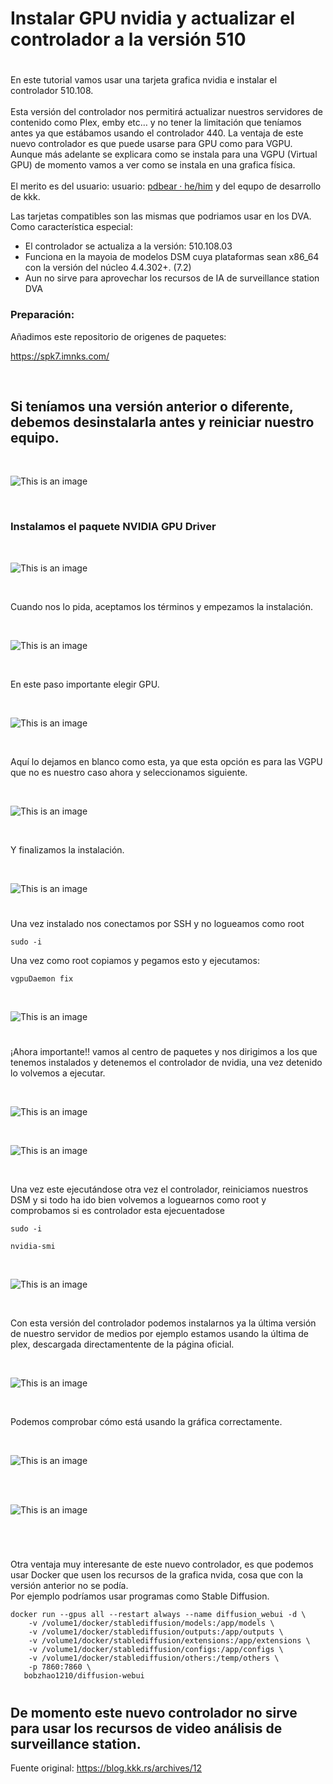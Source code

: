 # Instalar  GPU nvidia y actualizar el controlador a la versión 510
#

En este tutorial vamos usar una tarjeta grafica nvidia e instalar el controlador 510.108.
<br>
<br>
Esta versión del controlador nos permitirá actualizar nuestros servidores de contenido como Plex, emby etc… y no tener la limitación que teníamos antes ya que estábamos usando el controlador 440. La ventaja de este nuevo controlador es que puede usarse para GPU como para VGPU. Aunque más adelante se explicara como se instala para una VGPU (Virtual GPU) de momento vamos a ver como se instala en una grafica física.
<br>
<br>
El merito es del usuario: usuario: [pdbear · he/him](https://github.com/pdbear/syno_nvidia_gpu_driver) y del equpo de desarrollo de kkk.

Las tarjetas compatibles son las mismas que podriamos usar en los DVA.
<br>
Como característica especial:
<br>
- El controlador se actualiza a la versión: 510.108.03
- Funciona en la mayoia de modelos DSM cuya plataformas sean x86_64 con la versión del núcleo 4.4.302+. (7.2)
- Aun no sirve para aprovechar los recursos de IA de surveillance station DVA

### Preparación:

Añadimos este repositorio de origenes de paquetes:

https://spk7.imnks.com/

<br>

## Si teníamos una versión anterior o diferente, debemos desinstalarla antes y reiniciar nuestro equipo. 

<br> 

![This is an image](imagenes/nvidia1.png)

<br>

 ### Instalamos el paquete NVIDIA GPU Driver 

<br>

![This is an image](imagenes/nvidia13.png)

<br>

Cuando nos lo pida, aceptamos los términos y empezamos la instalación.

<br>

![This is an image](imagenes/nvidia14.png)

<br>

En este paso importante elegir GPU.

<br>

![This is an image](imagenes/nvidia15.png)

<br>

Aquí lo dejamos en blanco como esta, ya que esta opción es para las VGPU que no es nuestro caso ahora y seleccionamos siguiente.

<br>

![This is an image](imagenes/nvidia16.png)

<br>

Y finalizamos la instalación.

<br>

![This is an image](imagenes/nvidia17.png)

#

Una vez instalado nos conectamos por SSH y no logueamos como root

```
sudo -i
```
Una vez como root copiamos y pegamos esto y ejecutamos:
```
vgpuDaemon fix
```
<br>

![This is an image](imagenes/nvidia18.png)

#

¡Ahora importante!! vamos al centro de paquetes y nos dirigimos a los que tenemos instalados y detenemos el controlador de nvidia, una vez detenido lo volvemos a ejecutar.

<br>

![This is an image](imagenes/nvidia19.png)

<br>

![This is an image](imagenes/nvidia20.png)

<br>

Una vez este ejecutándose otra vez el controlador, reiniciamos nuestros DSM y si todo ha ido bien volvemos a loguearnos como root y comprobamos si es controlador esta ejecuentadose

```
sudo -i
```
```
nvidia-smi
```
<br>

![This is an image](imagenes/nvidia21.png)

<br>

Con esta versión del controlador podemos instalarnos ya la última versión de nuestro servidor de medios por ejemplo estamos usando la última de plex, descargada directamentente de la página oficial.

<br>

![This is an image](imagenes/nvidia24.png)

<br>

Podemos comprobar cómo está usando la gráfica correctamente.

<br>

![This is an image](imagenes/nvidia23.png)

<br>

<br>

![This is an image](imagenes/nvidia22.png)

<br>

#

Otra ventaja muy interesante de este nuevo controlador, es que podemos usar Docker que usen los recursos de la grafica nvida, cosa que con la versión anterior no se podía. 
<br>
Por ejemplo podríamos usar programas como Stable Diffusion.

```
docker run --gpus all --restart always --name diffusion_webui -d \
    -v /volume1/docker/stablediffusion/models:/app/models \
    -v /volume1/docker/stablediffusion/outputs:/app/outputs \
    -v /volume1/docker/stablediffusion/extensions:/app/extensions \
    -v /volume1/docker/stablediffusion/configs:/app/configs \
    -v /volume1/docker/stablediffusion/others:/temp/others \
    -p 7860:7860 \
   bobzhao1210/diffusion-webui
```

#

## De momento este nuevo controlador no sirve para usar los recursos de video análisis de surveillance station.

Fuente original: https://blog.kkk.rs/archives/12
